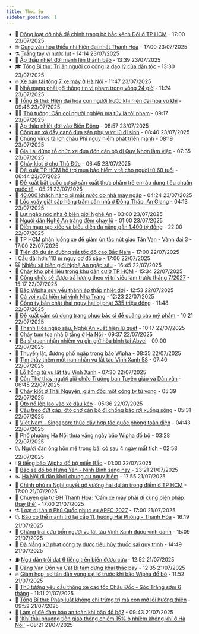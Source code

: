 ```yaml
---
title: Thời Sự
sidebar_position: 1
---
```


<!-- vnexpress-thoi-su:START -->
- 🦒 [Đồng loạt dỡ nhà để chỉnh trang bờ bắc kênh Đôi ở TP HCM](https://vnexpress.net/dong-loat-do-nha-de-chinh-trang-bo-bac-kenh-doi-o-tp-hcm-4917235.html) - 17:00 23/07/2025
- 🤓 [Cung văn hóa thiếu nhi hiện đại nhất Thanh Hóa](https://vnexpress.net/cung-van-hoa-thieu-nhi-hien-dai-nhat-thanh-hoa-4915650.html) - 17:00 23/07/2025
- ⚗️ [Trắng tay vì nước lụt](https://vnexpress.net/trang-tay-vi-nuoc-lut-4918100.html) - 14:14 23/07/2025
- 🌊 [Áp thấp nhiệt đới mạnh lên thành bão](https://vnexpress.net/ap-thap-nhiet-doi-manh-len-thanh-bao-4918126.html) - 13:39 23/07/2025
- 🎓 [Tổng Bí thư: Tri ân người có công là đạo lý của dân tộc](https://vnexpress.net/tong-bi-thu-tri-an-nguoi-co-cong-la-dao-ly-cua-dan-toc-4918110.html) - 13:30 23/07/2025
- 🔥 [Xe bán tải tông 7 xe máy ở Hà Nội](https://vnexpress.net/xe-ban-tai-tong-7-xe-may-o-ha-noi-4918091.html) - 11:47 23/07/2025
- 🦏 [Nhà mạng phải gỡ thông tin vi phạm trong vòng 24 giờ](https://vnexpress.net/nha-mang-phai-go-thong-tin-vi-pham-trong-vong-24-gio-4917796.html) - 11:24 23/07/2025
- 👺 [Tổng Bí thư: Hiện đại hóa con người trước khi hiện đại hóa vũ khí](https://vnexpress.net/tong-bi-thu-hien-dai-hoa-con-nguoi-truoc-khi-hien-dai-hoa-vu-khi-4917982.html) - 09:46 23/07/2025
- 🧑‍🏫 [Thủ tướng: Cần coi người nghiện ma túy là tội phạm](https://vnexpress.net/thu-tuong-can-coi-nguoi-nghien-ma-tuy-la-toi-pham-4917993.html) - 09:17 23/07/2025
- 🚦 [Áp thấp nhiệt đới vào Biển Đông](https://vnexpress.net/ap-thap-nhiet-doi-vao-bien-dong-4918014.html) - 08:57 23/07/2025
- 🎉 [Công an xã đẩy canô đưa sản phụ vượt lũ đi sinh](https://vnexpress.net/cong-an-xa-day-cano-dua-san-phu-vuot-lu-di-sinh-4918001.html) - 08:40 23/07/2025
- 🦒 [Chủng virus tả lợn châu Phi nguy hiểm phát triển mạnh](https://vnexpress.net/chung-virus-ta-lon-chau-phi-nguy-hiem-phat-trien-manh-4917921.html) - 08:19 23/07/2025
- 🤗 [Gia Lai dừng tổ chức xe đưa đón cán bộ đi Quy Nhơn làm việc](https://vnexpress.net/gia-lai-dung-to-chuc-xe-dua-don-can-bo-di-quy-nhon-lam-viec-4917942.html) - 07:35 23/07/2025
- 💼 [Cháy kiot ở chợ Thủ Đức](https://vnexpress.net/chay-kiot-o-cho-thu-duc-4917930.html) - 06:45 23/07/2025
- 🤩 [Đề xuất TP HCM hỗ trợ mua bảo hiểm y tế cho người từ 60 tuổi](https://vnexpress.net/de-xuat-tp-hcm-ho-tro-mua-bao-hiem-y-te-cho-nguoi-tu-60-tuoi-4917912.html) - 06:44 23/07/2025
- 🤡 [Đề xuất bắt buộc cơ sở sản xuất thực phẩm trẻ em áp dụng tiêu chuẩn quốc tế](https://vnexpress.net/de-xuat-bat-buoc-co-so-san-xuat-thuc-pham-tre-em-ap-dung-tieu-chuan-quoc-te-4917753.html) - 05:21 23/07/2025
- 💯 [40.000 khách hàng bị mất nước do nhà máy ngập](https://vnexpress.net/40-000-khach-hang-bi-mat-nuoc-do-nha-may-ngap-4917856.html) - 04:24 23/07/2025
- 👺 [Lốc xoáy giật sập hàng trăm căn nhà ở Đồng Tháp, An Giang](https://vnexpress.net/loc-xoay-giat-sap-hang-tram-can-nha-o-dong-thap-an-giang-4917826.html) - 04:13 23/07/2025
- 🌮 [Lụt ngập nóc nhà ở biên giới Nghệ An](https://vnexpress.net/lut-ngap-noc-nha-o-bien-gioi-nghe-an-4917710.html) - 03:00 23/07/2025
- 🥸 [Người dân Nghệ An trắng đêm chạy lũ](https://vnexpress.net/nguoi-dan-nghe-an-trang-dem-chay-lu-4917680.html) - 01:00 23/07/2025
- 🐻 [Diện mạo rạp xiếc và biểu diễn đa năng gần 1.400 tỷ đồng](https://vnexpress.net/dien-mao-rap-xiec-va-bieu-dien-da-nang-gan-1-400-ty-dong-4917558.html) - 22:00 22/07/2025
- 👀 [TP HCM phân luồng xe để giảm ùn tắc nút giao Tân Vạn - Vành đai 3](https://vnexpress.net/tp-hcm-phan-luong-xe-de-giam-un-tac-nut-giao-tan-van-vanh-dai-3-4917584.html) - 17:00 22/07/2025
- 🤔 [Tiến độ dự án đường sắt tốc độ cao Bắc Nam](https://vnexpress.net/tien-do-du-an-duong-sat-toc-do-cao-bac-nam-4917130.html) - 17:00 22/07/2025
- 🕯 [Cầu dài hơn 110 m nguy cơ đổ sập](https://vnexpress.net/cau-dai-hon-110-m-nguy-co-do-sap-4915923.html) - 17:00 22/07/2025
- 😺 [Nhiều xã biên giới Nghệ An ngập sâu](https://vnexpress.net/nhieu-xa-bien-gioi-nghe-an-ngap-sau-4917642.html) - 16:45 22/07/2025
- 🦆 [Cháy kho phế liệu trong khu dân cư ở TP HCM](https://vnexpress.net/chay-kho-phe-lieu-trong-khu-dan-cu-o-tp-hcm-4917644.html) - 15:34 22/07/2025
- 🧰 [Công chức sẽ được trả lương theo vị trí việc làm trước tháng 7/2027](https://vnexpress.net/cong-chuc-se-duoc-tra-luong-theo-vi-tri-viec-lam-truoc-thang-7-2027-4917625.html) - 15:17 22/07/2025
- 🦍 [Bão Wipha suy yếu thành áp thấp nhiệt đới](https://vnexpress.net/bao-wipha-suy-yeu-thanh-ap-thap-nhiet-doi-4917542.html) - 12:53 22/07/2025
- 🧰 [Cá voi xuất hiện tại vịnh Nha Trang](https://vnexpress.net/ca-voi-xuat-hien-tai-vinh-nha-trang-4917602.html) - 12:23 22/07/2025
- 💃 [Công ty bán chất thải nguy hại bị phạt 335 triệu đồng](https://vnexpress.net/cong-ty-ban-chat-thai-nguy-hai-bi-phat-335-trieu-dong-4917585.html) - 11:48 22/07/2025
- 🧰 [Đề xuất cấm sử dụng trang phục bác sĩ để quảng cáo mỹ phẩm](https://vnexpress.net/de-xuat-cam-su-dung-trang-phuc-bac-si-de-quang-cao-my-pham-4917419.html) - 10:21 22/07/2025
- 🚀 [Thanh Hóa ngập sâu, Nghệ An xuất hiện lũ quét](https://vnexpress.net/thanh-hoa-ngap-sau-nghe-an-xuat-hien-lu-quet-4917539.html) - 10:17 22/07/2025
- 🎊 [Cháy tum tòa nhà 6 tầng ở Hà Nội](https://vnexpress.net/chay-tum-toa-nha-6-tang-o-ha-noi-4917562.html) - 09:37 22/07/2025
- 🤭 [Ba sĩ quan nhận nhiệm vụ gìn giữ hòa bình tại Abyei](https://vnexpress.net/ba-si-quan-nhan-nhiem-vu-gin-giu-hoa-binh-tai-abyei-4917488.html) - 09:00 22/07/2025
- 🤗 [Thuyền lật, đường phố ngập trong bão Wipha](https://vnexpress.net/thuyen-lat-duong-pho-ngap-trong-bao-wipha-4917471.html) - 08:35 22/07/2025
- 🌈 [Tìm thấy thêm một nạn nhân vụ lật tàu Vịnh Xanh 58](https://vnexpress.net/tim-thay-them-mot-nan-nhan-vu-lat-tau-vinh-xanh-58-4917429.html) - 07:40 22/07/2025
- 🦣 [Lỗ hổng từ vụ lật tàu Vịnh Xanh](https://vnexpress.net/lo-hong-tu-vu-lat-tau-vinh-xanh-4917031.html) - 07:30 22/07/2025
- 🎡 [Cần Thơ thay người giữ chức Trưởng ban Tuyên giáo và Dân vận](https://vnexpress.net/can-tho-thay-nguoi-giu-chuc-truong-ban-tuyen-giao-va-dan-van-4917400.html) - 06:45 22/07/2025
- 🦏 [Cháy kiốt ở Thái Nguyên, giám đốc một công ty tử vong](https://vnexpress.net/chay-kiot-o-thai-nguyen-giam-doc-mot-cong-ty-tu-vong-4917352.html) - 05:39 22/07/2025
- 🎊 [Ôtô nổ lốp lao vào xe đầu kéo](https://vnexpress.net/oto-no-lop-lao-vao-xe-dau-keo-4917392.html) - 05:36 22/07/2025
- 🫶 [Cầu treo đứt cáp, ôtô chở cán bộ đi chống bão rơi xuống sông](https://vnexpress.net/cau-treo-dut-cap-oto-cho-can-bo-di-chong-bao-roi-xuong-song-4917263.html) - 05:31 22/07/2025
- 🤔 [Việt Nam - Singapore thúc đẩy hợp tác quốc phòng toàn diện](https://vnexpress.net/viet-nam-singapore-thuc-day-hop-tac-quoc-phong-toan-dien-4917347.html) - 04:43 22/07/2025
- 🤠 [Phố phường Hà Nội thưa vắng ngày bão Wipha đổ bộ](https://vnexpress.net/pho-phuong-ha-noi-thua-vang-ngay-bao-wipha-do-bo-4917278.html) - 03:28 22/07/2025
- 🌜 [Người đàn ông hôn mê trong bãi cỏ sau 4 ngày mất tích](https://vnexpress.net/nguoi-dan-ong-hon-me-trong-bai-co-sau-4-ngay-mat-tich-4917241.html) - 02:58 22/07/2025
- 🕯 [9 tiếng bão Wipha đổ bộ miền Bắc](https://vnexpress.net/truc-tiep-bao-wipha-4917181-tong-thuat.html) - 01:00 22/07/2025
- 🤔 [Bão sẽ đổ bộ Hưng Yên - Ninh Bình sáng nay](https://vnexpress.net/bao-se-do-bo-hung-yen-ninh-binh-sang-nay-4917173.html) - 23:21 21/07/2025
- 🏊 [Hà Nội di dân khỏi chung cư nguy hiểm](https://vnexpress.net/ha-noi-di-dan-khoi-chung-cu-nguy-hiem-4917157.html) - 17:55 21/07/2025
- 🌮 [Chính phủ ra Nghị quyết gỡ vướng hai dự án trọng điểm ở TP HCM](https://vnexpress.net/chinh-phu-ra-nghi-quyet-go-vuong-hai-du-an-trong-diem-o-tp-hcm-4917144.html) - 17:00 21/07/2025
- 🫣 [​Chuyên gia từ ĐH Thanh Hoa: &#39;Cấm xe máy phải đi cùng biện pháp thay thế&#39;](https://vnexpress.net/chuyen-gia-tu-dh-thanh-hoa-cam-xe-may-phai-di-cung-bien-phap-thay-the-4915850.html) - 17:00 21/07/2025
- ⚗️ [Loạt dự án ở Phú Quốc phục vụ APEC 2027](https://vnexpress.net/loat-du-an-o-phu-quoc-phuc-vu-apec-2027-4915261.html) - 17:00 21/07/2025
- 🌜 [Bão có thể mạnh trở lại cấp 11, hướng Hải Phòng - Thanh Hóa](https://vnexpress.net/bao-co-the-manh-tro-lai-cap-11-huong-hai-phong-thanh-hoa-4917122.html) - 16:19 21/07/2025
- 🌁 [Chàng trai cứu bốn người vụ lật tàu Vịnh Xanh được vinh danh](https://vnexpress.net/chang-trai-cuu-bon-nguoi-vu-lat-tau-vinh-xanh-duoc-vinh-danh-4917129.html) - 15:09 21/07/2025
- 🐲 [Đà Nẵng xử phạt công ty dược tiêu hủy thuốc sai quy trình](https://vnexpress.net/da-nang-xu-phat-cong-ty-duoc-tieu-huy-thuoc-sai-quy-trinh-4917123.html) - 14:49 21/07/2025
- ⛽️ [Ngư dân trôi dạt 6 tiếng trên biển được cứu](https://vnexpress.net/ngu-dan-troi-dat-6-tieng-tren-bien-duoc-cuu-4917116.html) - 12:52 21/07/2025
- 🗽 [Cảng Vân Đồn và Cát Bi tạm dừng khai thác bay](https://vnexpress.net/cang-van-don-va-cat-bi-tam-dung-khai-thac-bay-4917112.html) - 12:35 21/07/2025
- 🔥 [Giảm họp, sơ tán dân vùng sạt lở trước khi bão Wipha đổ bộ](https://vnexpress.net/giam-hop-so-tan-dan-vung-sat-lo-truoc-khi-bao-wipha-do-bo-4917049.html) - 11:52 21/07/2025
- 💯 [Thủ tướng yêu cầu thông xe cao tốc Châu Đốc - Sóc Trăng sớm 6 tháng](https://vnexpress.net/thu-tuong-yeu-cau-thong-xe-cao-toc-chau-doc-soc-trang-som-6-thang-4917076.html) - 11:11 21/07/2025
- 🦆 [Tổng Bí thư: Pháp luật không chỉ trừng trị mà còn mở lối hướng thiện](https://vnexpress.net/tong-bi-thu-phap-luat-khong-chi-trung-tri-ma-con-mo-loi-huong-thien-4916983.html) - 09:52 21/07/2025
- 🫣 [Làm gì để đảm bảo an toàn khi bão đổ bộ?](https://vnexpress.net/lam-gi-de-dam-bao-an-toan-khi-bao-do-bo-4916910.html) - 09:43 21/07/2025
- 🤡 [&#39;Khí thải phương tiện giao thông chiếm 15% ô nhiễm không khí ở Hà Nội&#39;](https://vnexpress.net/khi-thai-phuong-tien-giao-thong-chiem-15-o-nhiem-khong-khi-o-ha-noi-4916848.html) - 08:21 21/07/2025<!-- vnexpress-thoi-su:END -->